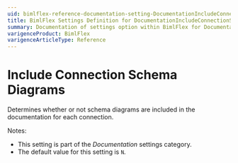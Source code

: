 ```yaml
---
uid: bimlflex-reference-documentation-setting-DocumentationIncludeConnectionSchemaDiagrams
title: BimlFlex Settings Definition for DocumentationIncludeConnectionSchemaDiagrams
summary: Documentation of settings option within BimlFlex for DocumentationIncludeConnectionSchemaDiagrams
varigenceProduct: BimlFlex
varigenceArticleType: Reference
---
```


# Include Connection Schema Diagrams

Determines whether or not schema diagrams are included in the documentation for each connection.

Notes:

* This setting is part of the *Documentation* settings category.
* The default value for this setting is `N`.
